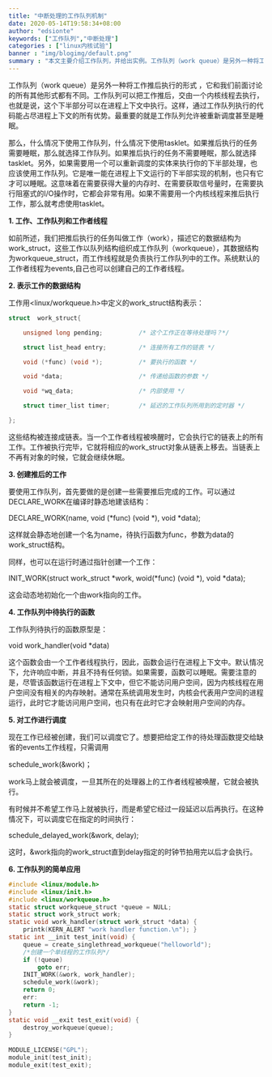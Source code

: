 ```yaml
---
title: "中断处理的工作队列机制"
date: 2020-05-14T19:58:34+08:00
author: "edsionte"
keywords: ["工作队列","中断处理"]
categories : ["linux内核试验"]
banner : "img/blogimg/default.png"
summary : "本文主要介绍工作队列，并给出实例。工作队列（work queue）是另外一种将工作推后执行的形式 ，它和我们前面讨论的所有其他形式都有不同。工作队列可以把工作推后，交由一个内核线程去执行，也就是说，这个下半部分可以在进程上下文中执行。这样，通过工作队列执行的代码能占尽进程上下文的所有优势。最重要的就是工作队列允许被重新调度甚至是睡眠。"
---
```

工作队列（work queue）是另外一种将工作推后执行的形式 ，它和我们前面讨论的所有其他形式都有不同。工作队列可以把工作推后，交由一个内核线程去执行，也就是说，这个下半部分可以在进程上下文中执行。这样，通过工作队列执行的代码能占尽进程上下文的所有优势。最重要的就是工作队列允许被重新调度甚至是睡眠。

那么，什么情况下使用工作队列，什么情况下使用tasklet。如果推后执行的任务需要睡眠，那么就选择工作队列。如果推后执行的任务不需要睡眠，那么就选择tasklet。另外，如果需要用一个可以重新调度的实体来执行你的下半部处理，也应该使用工作队列。它是唯一能在进程上下文运行的下半部实现的机制，也只有它才可以睡眠。这意味着在需要获得大量的内存时、在需要获取信号量时，在需要执行阻塞式的I/O操作时，它都会非常有用。如果不需要用一个内核线程来推后执行工作，那么就考虑使用tasklet。

**1. 工作、工作队列和工作者线程**

如前所述，我们把推后执行的任务叫做工作（work），描述它的数据结构为work_struct，这些工作以队列结构组织成工作队列（workqueue），其数据结构为workqueue_struct，而工作线程就是负责执行工作队列中的工作。系统默认的工作者线程为events,自己也可以创建自己的工作者线程。

**2. 表示工作的数据结构**

   工作用<linux/workqueue.h>中定义的work_struct结构表示：

```c
struct  work_struct{

    unsigned long pending;          /* 这个工作正在等待处理吗？*/

    struct list_head entry;         /* 连接所有工作的链表 */ 

    void (*func) (void *);          /* 要执行的函数 */

    void *data;                     /* 传递给函数的参数 */

    void *wq_data;                  /* 内部使用 */

    struct timer_list timer;        /* 延迟的工作队列所用到的定时器 */

};
```

这些结构被连接成链表。当一个工作者线程被唤醒时，它会执行它的链表上的所有工作。工作被执行完毕，它就将相应的work_struct对象从链表上移去。当链表上不再有对象的时候，它就会继续休眠。

**3. 创建推后的工作**

要使用工作队列，首先要做的是创建一些需要推后完成的工作。可以通过DECLARE_WORK在编译时静态地建该结构：

DECLARE_WORK(name, void (*func) (void *), void *data);

这样就会静态地创建一个名为name，待执行函数为func，参数为data的work_struct结构。

同样，也可以在运行时通过指针创建一个工作：

INIT_WORK(struct work_struct *work, woid(*func) (void *), void *data);

这会动态地初始化一个由work指向的工作。

**4. 工作队列中待执行的函数**

工作队列待执行的函数原型是：

void work_handler(void *data)

这个函数会由一个工作者线程执行，因此，函数会运行在进程上下文中。默认情况下，允许响应中断，并且不持有任何锁。如果需要，函数可以睡眠。需要注意的是，尽管该函数运行在进程上下文中，但它不能访问用户空间，因为内核线程在用户空间没有相关的内存映射。通常在系统调用发生时，内核会代表用户空间的进程运行，此时它才能访问用户空间，也只有在此时它才会映射用户空间的内存。

**5. 对工作进行调度**

现在工作已经被创建，我们可以调度它了。想要把给定工作的待处理函数提交给缺省的events工作线程，只需调用

schedule_work(&work)；

work马上就会被调度，一旦其所在的处理器上的工作者线程被唤醒，它就会被执行。

有时候并不希望工作马上就被执行，而是希望它经过一段延迟以后再执行。在这种情况下，可以调度它在指定的时间执行：

schedule_delayed_work(&work, delay);

这时，&work指向的work_struct直到delay指定的时钟节拍用完以后才会执行。

**6. 工作队列的简单应用**

```c
#include <linux/module.h> 
#include <linux/init.h> 
#include <linux/workqueue.h> 
static struct workqueue_struct *queue = NULL; 
static struct work_struct work; 
static void work_handler(struct work_struct *data) {
  	printk(KERN_ALERT "work handler function.\n"); } 
static int __init test_init(void) {
	queue = create_singlethread_workqueue("helloworld"); 
	/*创建一个单线程的工作队列*/         
	if (!queue)                 
		goto err;         
	INIT_WORK(&work, work_handler);         
	schedule_work(&work);         
	return 0; 
	err:         
	return -1; 
} 
static void __exit test_exit(void) {
    destroy_workqueue(queue); 
} 
    
MODULE_LICENSE("GPL"); 
module_init(test_init); 
module_exit(test_exit);
```
